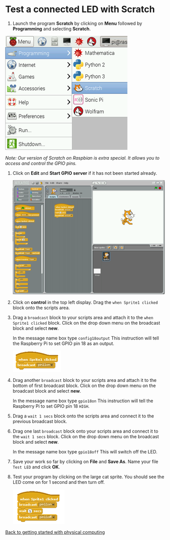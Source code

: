 # Test a connected LED with Scratch

1.  Launch the program **Scratch** by clicking on **Menu** followed by **Programming** and selecting **Scratch**. 

 ![](images/scratch-icon.png)

 *Note: Our version of Scratch on Raspbian is extra special. It allows you to access and control the GPIO pins.* 

1. Click on **Edit** and **Start GPIO server** if it has not been started already.

    ![](images/Scratch-interface.png "The Scratch Interface")

1.  Click on **control** in the top left display. Drag the `when Sprite1 clicked` block onto the scripts area. 

1. Drag a `broadcast` block to your scripts area and attach it to the `when Sprite1 clicked` block. Click on the drop down menu on the broadcast block and select **new**.

    In the message name box type `config18output` This instruction will tell the Raspberry Pi to set GPIO pin 18 as an output.

    ![](images/pin11on.png)

1. Drag another `broadcast` block to your scripts area and attach it to the bottom of first broadcast block. Click on the drop down menu on the broadcast block and select **new**.

    In the message name box type `gpio18on` This instruction will tell the Raspberry Pi to set GPIO pin 18 `HIGH`.

1. Drag a `wait 1 secs` block onto the scripts area and connect it to the previous broadcast block.

1. Drag one last `broadcast` block onto your scripts area and connect it to the `wait 1 secs` block. Click on the drop down menu on the broadcast block and select **new**.

    In the message name box type `gpio18off` This will switch off the LED.

1. Save your work so far by clicking on **File** and **Save As**. Name your file `Test LED` and click **OK**.

1. Test your program by clicking on the large cat sprite. You should see the LED come on for 1 second and then turn off.

    ![](images/pin11off.png "Turn pin 11 off")

[Back to getting started with physical computing](worksheet.md)
